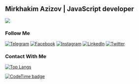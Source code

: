 ##  Mirkhakim Azizov | JavaScript developer
![](https://readme-typing-svg.herokuapp.com?font=Montserrat&color=coral&lines=I'm+a+Frontend+Developer;I'm+a+React+JS+Developer;I'm+a+Cpp+Developer)
### Follow Me
[![Telegram](https://img.shields.io/badge/-Telegram-082032?style=for-the-badge&logo=Telegram&logoColor=#26A5E4)](https://t.me/MirhakimAzizov)
[![Facebook](https://img.shields.io/badge/-Facebook-082032?style=for-the-badge&logo=Facebook&logoColor=#1877F2)](https://www.facebook.com/MirkhakimAzizov)
[![Instagram](https://img.shields.io/badge/-Instagram-082032?style=for-the-badge&logo=Instagram&logoColor=#E4405F)](https://www.instagram.com/mirkhakim.azizov)
[![LinkedIn](https://img.shields.io/badge/-LinkedIn-082032?style=for-the-badge&logo=LinkedIn&logoColor=0A66C2)](https://www.linkedin.com)
[![Twitter](https://img.shields.io/badge/-Twitter-082032?style=for-the-badge&logo=Twitter&logoColor=#1DA1F2)](https://www.twitter.com/#)
<!--   GitHub stats graph -->



### Contact With Me
<!-- ### Contact With Me -->

<!-- ![emailto:azizov.mirkhakimjon@gmail.com](https://img.shields.io/badge/-azizov.mirkhakimjon@gmail.com-082032?style=for-the-badge&logo=Gmail&logoColor=#EA4335)
[![Telegram](https://img.shields.io/badge/-Telegram-082032?style=for-the-badge&logo=Telegram&logoColor=#26A5E4)](https://t.me/MirhakimAzizov) -->

[![Top Langs](https://github-readme-stats.vercel.app/api/top-langs/?username=MirkhakimAzizov&langs_count=8&theme=react)](https://github.com/anuraghazra/github-readme-stats) 
<!-- [![Top Langs](https://github-readme-stats.vercel.app/api/top-langs/?username=MirkhakimAzizov&langs_count=8&theme=react)](https://github.com/anuraghazra/github-readme-stats)  -->

[![CodeTime badge](https://img.shields.io/endpoint?style=social&url=https%3A%2F%2Fapi.codetime.dev%2Fshield%3Fid%3D5497%26project%3D%26in%3D0)](https://codetime.dev)
<!-- [![CodeTime badge](https://img.shields.io/endpoint?style=social&url=https%3A%2F%2Fapi.codetime.dev%2Fshield%3Fid%3D5497%26project%3D%26in%3D0)](https://codetime.dev) -->

<!-- ### 📈 GitHub Activity Graph:
[![Mirkhakim's activity graph](https://activity-graph.herokuapp.com/graph?username=MirkhakimAzizov&theme=react-dark)](https://github.com/MirkhakimAzizov/github-readme-activity-graph) -->
